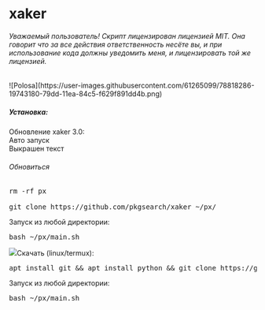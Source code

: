 # xaker
<h6>Уважаемый пользователь! Скрипт лицензирован лицензией MIT. Она говорит что за все действия ответственность несёте вы, и при использование кода должны уведомить меня, и лицензировать той же лицензией.</h6>
![Polosa](https://user-images.githubusercontent.com/61265099/78818286-19743180-79dd-11ea-84c5-f629f891dd4b.png)
<h5>Установка:</h5>
Обновление xaker 3.0:</br>
Авто запуск </br>
Выкрашен текст </br>
<h6>Обновиться</h6>
<pre>rm -rf px</br>
git clone https://github.com/pkgsearch/xaker ~/px/ <br></pre>
Запуск из любой директории:
<pre>bash ~/px/main.sh <br></pre>
<img src="https://user-images.githubusercontent.com/61265099/78818286-19743180-79dd-11ea-84c5-f629f891dd4b.png>"
<h6>Скачать (linux/termux):</br></h6>
<pre>apt install git && apt install python && git clone https://github.com/pkgsearch/xaker ~/px/ && pip install requests</br></pre>
Запуск из любой директории:</br>
<pre>bash ~/px/main.sh <br></pre>
